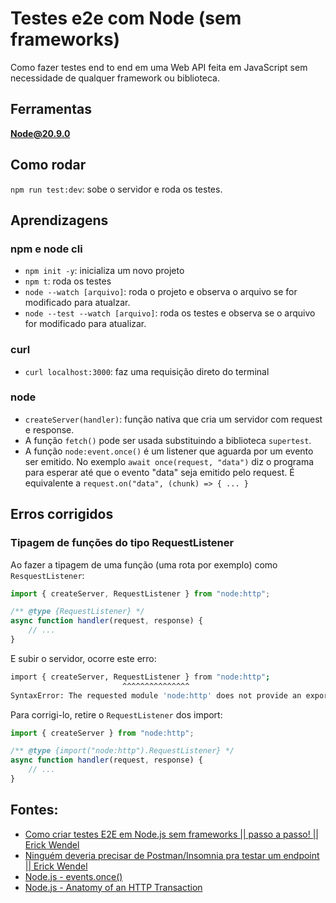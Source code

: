 # Testes e2e com Node (sem frameworks)

Como fazer testes end to end em uma Web API feita em JavaScript sem necessidade de qualquer framework ou biblioteca.

## Ferramentas

**Node@20.9.0**

## Como rodar

`npm run test:dev`: sobe o servidor e roda os testes.

## Aprendizagens

### npm e node cli

- `npm init -y`: inicializa um novo projeto
- `npm t`: roda os testes
- `node --watch [arquivo]`: roda o projeto e observa o arquivo se for modificado para atualzar.
- `node --test --watch [arquivo]`: roda os testes e observa se o arquivo for modificado para atualizar.

### curl

- `curl localhost:3000`: faz uma requisição direto do terminal

### node

- `createServer(handler)`: função nativa que cria um servidor com request e response.
- A função `fetch()` pode ser usada substituindo a biblioteca `supertest`.
- A função `node:event.once()` é um listener que aguarda por um evento ser emitido. No exemplo `await once(request, "data")` diz o programa para esperar até que o evento "data" seja emitido pelo request. É equivalente a `request.on("data", (chunk) => { ... }`

## Erros corrigidos

### Tipagem de funções do tipo RequestListener

Ao fazer a tipagem de uma função (uma rota por exemplo) como `ResquestListener`: 

```javascript
import { createServer, RequestListener } from "node:http";

/** @type {RequestListener} */
async function handler(request, response) { 
    // ...
}
```

E subir o servidor, ocorre este erro:

```bash
import { createServer, RequestListener } from "node:http";
                         ^^^^^^^^^^^^^^^
SyntaxError: The requested module 'node:http' does not provide an export named 'RequestListener'
```

Para corrigi-lo, retire o `RequestListener` dos import: 

```javascript
import { createServer } from "node:http";

/** @type {import("node:http").RequestListener} */
async function handler(request, response) { 
    // ...
}
```

## Fontes: 

- [Como criar testes E2E em Node.js sem frameworks || passo a passo! || Erick Wendel](https://www.youtube.com/watch?v=xSDJnj-pgxU)
- [Ninguém deveria precisar de Postman/Insomnia pra testar um endpoint || Erick Wendel](https://www.youtube.com/watch?v=SrpIo_V-ZCg)
- [Node.js - events.once()](https://nodejs.org/api/events.html#eventsonceemitter-name-options)
- [Node.js - Anatomy of an HTTP Transaction](https://nodejs.org/en/guides/anatomy-of-an-http-transaction)